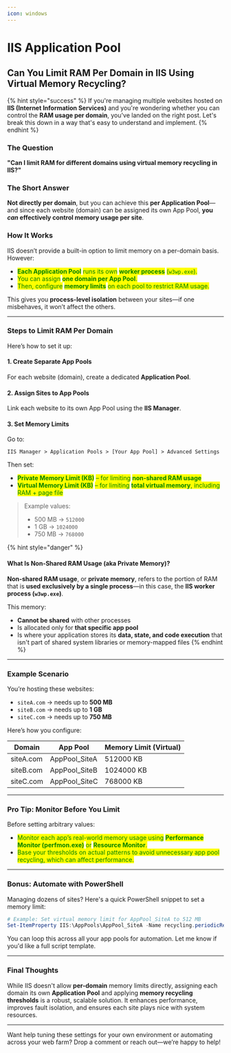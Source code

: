 ```yaml
---
icon: windows
---
```


# IIS Application Pool

## Can You Limit RAM Per Domain in IIS Using Virtual Memory Recycling?

{% hint style="success" %}
If you're managing multiple websites hosted on **IIS (Internet Information Services)** and you're wondering whether you can control the **RAM usage per domain**, you've landed on the right post. Let's break this down in a way that's easy to understand and implement.
{% endhint %}

### The Question

**"Can I limit RAM for different domains using virtual memory recycling in IIS?"**

### The Short Answer

**Not directly per domain**, but you can achieve this **per Application Pool**—and since each website (domain) can be assigned its own App Pool, **you&#x20;**_**can**_**&#x20;effectively control memory usage per site**.

### How It Works

IIS doesn’t provide a built-in option to limit memory on a per-domain basis. However:

* <mark style="color:green;">**Each Application Pool**</mark> <mark style="color:green;"></mark><mark style="color:green;">runs its own</mark> <mark style="color:green;"></mark><mark style="color:green;">**worker process**</mark> <mark style="color:green;"></mark><mark style="color:green;">(</mark><mark style="color:green;">`w3wp.exe`</mark><mark style="color:green;">).</mark>
* <mark style="color:green;">You can assign</mark> <mark style="color:green;"></mark><mark style="color:green;">**one domain per App Pool**</mark><mark style="color:green;">.</mark>
* <mark style="color:green;">Then, configure</mark> <mark style="color:green;"></mark><mark style="color:green;">**memory limits**</mark> <mark style="color:green;"></mark><mark style="color:green;">on each pool to restrict RAM usage.</mark>

This gives you **process-level isolation** between your sites—if one misbehaves, it won’t affect the others.



***

### Steps to Limit RAM Per Domain

Here’s how to set it up:

#### 1.  Create Separate App Pools

For each website (domain), create a dedicated **Application Pool**.

#### 2.  Assign Sites to App Pools

Link each website to its own App Pool using the **IIS Manager**.

#### 3. Set Memory Limits

Go to:

```
IIS Manager > Application Pools > [Your App Pool] > Advanced Settings
```

Then set:

* <mark style="color:green;">**Private Memory Limit (KB)**</mark> <mark style="color:green;"></mark><mark style="color:green;">– for limiting</mark> <mark style="color:green;"></mark><mark style="color:green;">**non-shared RAM usage**</mark>
* <mark style="color:green;">**Virtual Memory Limit (KB)**</mark> <mark style="color:green;"></mark><mark style="color:green;">– for limiting</mark> <mark style="color:green;"></mark><mark style="color:green;">**total virtual memory**</mark><mark style="color:green;">, including RAM + page file</mark>

> Example values:
>
> * 500 MB → `512000`
> * 1 GB → `1024000`
> * 750 MB → `768000`

{% hint style="danger" %}
#### What Is **Non-Shared RAM Usage** (aka **Private Memory**)?

**Non-shared RAM usage**, or **private memory**, refers to the portion of RAM that is **used exclusively by a single process**—in this case, the **IIS worker process (`w3wp.exe`)**.

This memory:

* **Cannot be shared** with other processes
* Is allocated only for **that specific app pool**
* Is where your application stores its **data, state, and code execution** that isn't part of shared system libraries or memory-mapped files
{% endhint %}



***

### &#x20;Example Scenario

You’re hosting these websites:

* `siteA.com` → needs up to **500 MB**
* `siteB.com` → needs up to **1 GB**
* `siteC.com` → needs up to **750 MB**

Here’s how you configure:

| Domain    | App Pool       | Memory Limit (Virtual) |
| --------- | -------------- | ---------------------- |
| siteA.com | AppPool\_SiteA | 512000 KB              |
| siteB.com | AppPool\_SiteB | 1024000 KB             |
| siteC.com | AppPool\_SiteC | 768000 KB              |

***

### Pro Tip: Monitor Before You Limit

Before setting arbitrary values:

* <mark style="color:green;">Monitor each app’s real-world memory usage using</mark> <mark style="color:green;"></mark><mark style="color:green;">**Performance Monitor (perfmon.exe)**</mark> <mark style="color:green;"></mark><mark style="color:green;">or</mark> <mark style="color:green;"></mark><mark style="color:green;">**Resource Monitor**</mark><mark style="color:green;">.</mark>
* <mark style="color:green;">Base your thresholds on actual patterns to avoid unnecessary app pool recycling, which can affect performance.</mark>

***

### Bonus: Automate with PowerShell

Managing dozens of sites? Here's a quick PowerShell snippet to set a memory limit:

```powershell
# Example: Set virtual memory limit for AppPool_SiteA to 512 MB
Set-ItemProperty IIS:\AppPools\AppPool_SiteA -Name recycling.periodicRestart.privateMemory -Value 512000
```

You can loop this across all your app pools for automation. Let me know if you'd like a full script template.

***

### Final Thoughts

While IIS doesn't allow **per-domain** memory limits directly, assigning each domain its own **Application Pool** and applying **memory recycling thresholds** is a robust, scalable solution. It enhances performance, improves fault isolation, and ensures each site plays nice with system resources.

***

Want help tuning these settings for your own environment or automating across your web farm? Drop a comment or reach out—we’re happy to help!
